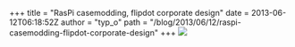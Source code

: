 +++
title = "RasPi casemodding, flipdot corporate design"
date = 2013-06-12T06:18:52Z
author = "typ_o"
path = "/blog/2013/06/12/raspi-casemodding-flipdot-corporate-design"
+++
![](https://flipdot.org/blog/uploads/raspi_casemod.jpg)
